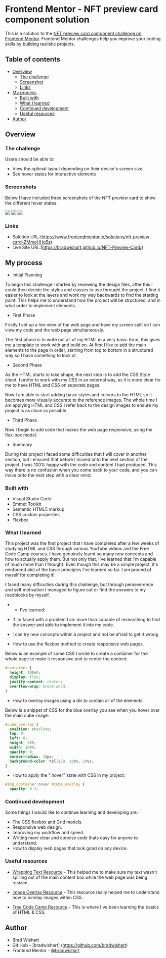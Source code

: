 # Frontend Mentor - NFT preview card component solution

This is a solution to the [NFT preview card component challenge on Frontend Mentor](https://www.frontendmentor.io/challenges/nft-preview-card-component-SbdUL_w0U). Frontend Mentor challenges help you improve your coding skills by building realistic projects.

## Table of contents

- [Overview](#overview)
  - [The challenge](#the-challenge)
  - [Screenshot](#screenshot)
  - [Links](#links)
- [My process](#my-process)
  - [Built with](#built-with)
  - [What I learned](#what-i-learned)
  - [Continued development](#continued-development)
  - [Useful resources](#useful-resources)
- [Author](#author)

## Overview

### The challenge

Users should be able to:

- View the optimal layout depending on their device's screen size
- See hover states for interactive elements

### Screenshots

Below I have included three screenshots of the NFT preview card to show the different hover states.

![](./images/NFT_Preview_Screenshot_1.png)
![](./images/NFT_Preview_Screenshot_2.png)
![](./images/NFT_Preview_Screenshot_3.png)

### Links

- Solution URL:(https://www.frontendmentor.io/solutions/nft-preview-card-ZMmoHHq5z)
- Live Site URL:(https://bradwishart.github.io/NFT-Preview-Card/)

## My process

- Initial Planning

To begin this challenge I started by reviewing the design files, after this I could then decide the styles and classes to use throught the project. I find it easier to look at the layers and work my way backwards to find the starting point. This helps me to understand how the project will be structured, and in what order to implement elements.

- First Phase

Firstly I set up a live view of the web page and have my screen split so I can view my code and the web page simultaneously.

The first phase is to write out all of my HTML in a very basic form, this gives me a template to work with and build on.
At first I like to add the main elements to the page in order, starting from top to bottom in a structured way so I have something to look at.

- Second Phase

As the HTML starts to take shape, the next step is to add the CSS Style sheet. I prefer to work with my CSS in an external way, as it is more clear for me to have HTML and CSS on seperate pages.

Now I am able to start adding basic styles and colours to the HTML so it becomes more visually accurate to the reference images. The whole time I am applying HTML and CSS I refer back to the design images to ensure my project is as close as possible.

- Third Phase

Now I begin to add code that makes the web page responsive, using the flex-box model.

- Summary

During this project I faced some difficulties that I will cover in another section, but I ensured that before I moved onto the next section of the project, I was 100% happy with the code and content I had produced. This way there is no confusion when you come back to your code, and you can move onto the next step with a clear mind.

### Built with

- Visual Studio Code
- Emmet Toolkit
- Semantic HTML5 markup
- CSS custom properties
- Flexbox

### What I learned

This project was the first project that I have completed after a few weeks of studying HTML and CSS through various YouTube videos and the Free Code Camp courses. I have genuinely learnt so many new concepts and how to actually apply them. But not only that, I've learned that I'm capable of much more than I thought. Even though this may be a simple project, it's reinforced alot of the basic principles I've learned so far. I am pround of myself for completing it!

I faced many difficulties during this challenge, but through perseverence and self motivation I managed to figure out or find the answers to my roadblocks by myself.

- - I've learned:

- If im faced with a problem I am more than capable of researching to find the answer and able to implement it into my code.

- I can try new concepts within a project and not be afraid to get it wrong.

- How to use the flexbox method to create responsive web pages.

Below is an example of some CSS I wrote to create a container for the whole page to make it responsive and to center the content:

```css
#container {
  height: 100vh;
  display: flex;
  justify-content: center;
  overflow-wrap: break-word;
}
```

- How to overlay images using a div to contain all of the elements.

Below is a snippet of CSS for the blue overlay you see when you hover over the main cube image:

```css
#cube_overlay {
  position: absolute;
  top: 0;
  left: 0;
  height: 98%;
  width: 100%;
  opacity: 0;
  border-radius: 10px;
  background-color: hsl(178, 100%, 50%);
}
```

- How to apply the ":hover" state with CSS in my project:

```css
#img_container:hover #cube_overlay {
  opacity: 0.3;
```

### Continued development

Some things I would like to continue learning and developing are:

- The CSS flexbox and Grid models.
- Responsive web design.
- Improving my workflow and speed.
- Writing more clear and concise code thats easy for anyone to understand.
- How to display web pages that look good on any device.

### Useful resources

- [Wrapping Text Resource](https://developer.mozilla.org/en-US/docs/Web/CSS/CSS_Text/Wrapping_Text) - This helped me to make sure my text wasn't spilling out of the main content box while the web page was being resized.

- [Image Overlay Resource](https://www.w3schools.com/howto/howto_css_image_overlay_icon.asp) - This resource really helped me to understand how to ovrelay images within CSS.

- [Free Code Camp Resource](https://www.freecodecamp.org/learn) - This is where I've been learning the basics of HTML & CSS.

## Author

- Brad Wishart
- Git Hub - [bradwishart] (https://github.com/bradwishart)
- Frontend Mentor - [@bradwishart](https://www.frontendmentor.io/profile/bradwishart)
